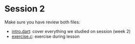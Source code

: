 # Session 2
Make sure you have review both files:
- [intro.dart](intro.dart): cover everything we studied on session (week 2)
- [exercise.c](exercise.c): exercise during lesson